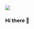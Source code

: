 <img src="https://capsule-render.vercel.app/api?type=waving&color=auto&height=200&section=header&text=SHIN96BC Github&fontSize=90" />

### Hi there 👋

<!--
**SHIN96BC/SHIN96BC** is a ✨ _special_ ✨ repository because its `README.md` (this file) appears on your GitHub profile.

Here are some ideas to get you started:

- 🔭 I’m currently working on ...
- 🌱 I’m currently learning ...
- 👯 I’m looking to collaborate on ...
- 🤔 I’m looking for help with ...
- 💬 Ask me about ...
- 📫 How to reach me: ...
- 😄 Pronouns: ...
- ⚡ Fun fact: ...
-->
